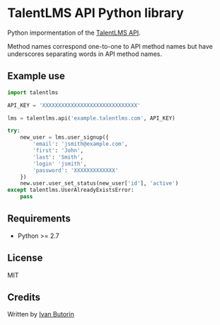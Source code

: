 # TalentLMS API Python library

Python impormentation of the [TalentLMS API](https://www.talentlms.com/pages/docs/TalentLMS-API-Documentation.pdf).

Method names correspond one-to-one to API method names but have underscores separating words in API method names.

## Example use

```python
import talentlms

API_KEY = 'XXXXXXXXXXXXXXXXXXXXXXXXXXXXXX'

lms = talentlms.api('example.talentlms.com', API_KEY)

try:
    new_user = lms.user_signup({
        'email': 'jsmith@example.com',
        'first': 'John',
        'last': 'Smith',
        'login' 'jsmith',
        'password': 'XXXXXXXXXXXXX'
    })
    new.user.user_set_status(new_user['id'], 'active')
except talentlms.UserAlreadyExistsError:
    pass
```

## Requirements

- Python >= 2.7

## License

MIT

## Credits

Written by [Ivan Butorin](https://github.com/ib1984)
